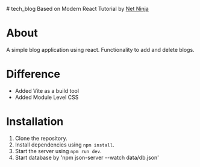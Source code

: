 #   t e c h _ b l o g 
Based on Modern React Tutorial by <a href="https://www.youtube.com/@NetNinja" >Net Ninja</a>

# About
A simple blog application using react. Functionality to add and delete blogs.

# Difference
- Added Vite as a build tool
- Added Module Level CSS

# Installation
1. Clone the repository.
2. Install dependencies using `npm install`.
3. Start the server using `npm run dev`.
4. Start database by 'npm json-server --watch data/db.json'
 
 
